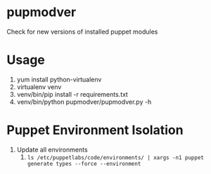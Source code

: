 # pupmodver
Check for new versions of installed puppet modules

# Usage
1. yum install python-virtualenv
1. virtualenv venv
1. venv/bin/pip install -r requirements.txt
1. venv/bin/python pupmodver/pupmodver.py -h

# Puppet Environment Isolation
1. Update all environments
   1. `ls /etc/puppetlabs/code/environments/ | xargs -n1 puppet generate types --force --environment`
